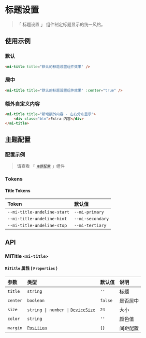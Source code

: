 # 标题设置

> 「 标题设置 」 组件制定标题显示的统一风格。

## 使用示例

### 默认

```html
<mi-title title="默认的标题设置组件效果" />
```

### 居中

```html
<mi-title title="默认的标题设置组件效果" :center="true" />
```

### 额外自定义内容

```html
<mi-title title="新增额外内容 - 左右分布显示">
    <div class="btn">Extra 内容</div>
</mi-title>
```

## 主题配置

### 配置示例

> 请查看 「 [`主题配置`](../theme/README.md) 」组件

### Tokens

#### Title Tokens

| Token | 默认值
| :---- | :----
| `--mi-title-undeline-start` | `--mi-primary`
| `--mi-title-undeline-hint` | `--mi-secondary`
| `--mi-title-undeline-stop` | `--mi-tertiary`

## API

### MiTitle `<mi-title>`

#### `MiTitle` 属性 ( `Properties` )

| 参数 | 类型 | 默认值 | 说明
| :---- | :---- | :---- | :----
| `title` | `string` | `''` | 标题
| `center` | `boolean` | `false` | 是否居中
| `size` | `string \| number \|` [`DeviceSize`](../../utils/README.md) | `24` | 大小
| `color` | `string` | `''` | 颜色值
| `margin` | [`Position`](../../utils/README.md) | `{}` | 间距配置

